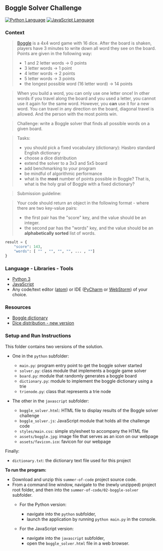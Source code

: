 ## Boggle Solver Challenge

[![Python Language](https://img.shields.io/badge/platform-Python-4280B1.svg)][1]
[![JavaScript Language](https://img.shields.io/badge/language-JavaScript-F4D03F.svg)][2]

### Context

> [Boggle][3] is a 4x4 word game with 16 dice. After the board is shaken, players have 3 minutes to write down all word 
they see on the board. Points are given in the following way:
> - 1 and 2 letter words → 0 points
> - 3 letter words → 1 point
> - 4 letter words → 2 points
> - 5 letter words → 3 points 
> - the longest possible word (16 letter word) → 14 points

> When you build a word, you can only use one letter once! In other words if you travel along the board and you used 
a letter, you cannot use it again for the same word. However, you **can** use it for a new word.
You can travel in any direction on the board, diagonal travel is allowed. And the person with the most points win.

> Challenge: write a Boggle solver that finds all possible words on a given board.

> Tasks: 
> - you should pick a fixed vocabulary (dictionary): Hasbro standard English dictionary
> - choose a dice distribution
> - extend the solver to a 3x3 and 5x5 board
> - add benchmarking to your program
> - be mindful of algorithmic performance
> - what is the **most** number of points possible in Boggle? That is, what is the holy grail of Boggle with a fixed dictionary?

> Submission guideline:

> Your code should return an object in the following format - where there are two key-value pairs:
> - the first pair has the "score" key, and the value should be an integer. 
> - the second par has the "words" key, and the value should be an **alphabetically sorted** list of words.

```python
result = {
    "score": 143,
    "words": [ "" , "", "", "", ... , ""]
}
```

### Language - Libraries - Tools

- [Python 3][1]
- [JavaScript][2]
- Any code/text editor ([atom][4]) or IDE ([PyCharm][5] or [WebStorm][6]) of your choice.

### Resources

- [Boggle dictionary][7]
- [Dice distribution - new version][8]

### Setup and Run Instructions

This folder contains two versions of the solution.
- One in the `python` subfolder:
    - `main.py`: program entry point to get the boggle solver started
    - `solver.py`: class module that implements a boggle game solver
    - `board.py`: module that randomly generates a boggle board
    - `dictionary.py`: module to implement the boggle dictionary using a trie
    - `trienode.py`: class that represents a trie node

- The other in the `javascript` subfolder:
    - `boggle_solver.html`: HTML file to display results of the Boggle solver challenge
    - `boggle_solver.js`: JavaScript module that holds all the challenge code
    - `styles/main.css`: simple stylesheet to accompany the HTML file
    - `assets/boggle.jpg`: image file that serves as an icon on our webpage
    - `assets/favicon.ico`: favicon for our webpage 

Finally:
- `dictionary.txt`: the dictionary text file used for this project


**To run the program:**
- Download and unzip this `summer-of-code` project source code.
- From a command line window, navigate to the (newly unzipped) project root folder, and then into the 
`summer-of-code/02-boggle-solver` subfolder.
    - For the Python version:
        - navigate into the `python` subfolder,
        - launch the application by running `python main.py` in the console.

    - For the JavaScript version:
        - navigate into the `javascript` subfolder,
        - open the `boggle_solver.html` file in a web browser.


[1]: https://www.python.org/getit/
[2]: https://developer.mozilla.org/en-US/docs/Web/JavaScript/Guide
[3]: https://en.wikipedia.org/wiki/Boggle
[4]: https://atom.io/
[5]: https://www.jetbrains.com/pycharm/download
[6]: https://www.jetbrains.com/webstorm/download
[7]: https://raw.githubusercontent.com/jonbcard/scrabble-bot/master/src/dictionary.txt
[8]: https://www.boardgamegeek.com/thread/300565/review-boggle-veteran-and-beware-different-version
